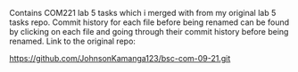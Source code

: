 Contains COM221 lab 5 tasks which i merged with from my original lab 5 tasks repo. Commit history for each file before being renamed can be found by clicking on each file and going through their commit history before being renamed. Link to the original repo:

https://github.com/JohnsonKamanga123/bsc-com-09-21.git
